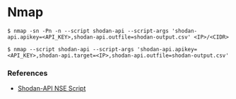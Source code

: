 # Nmap

`$ nmap -sn -Pn -n --script shodan-api --script-args 'shodan-api.apikey=<API_KEY>,shodan-api.outfile=shodan-output.csv' <IP>/<CIDR>`

`$ nmap --script shodan-api --script-args 'shodan-api.apikey=<API_KEY>,shodan-api.target=<IP>,shodan-api.outfile=shodan-output.csv'`

### **References**

- [Shodan-API NSE Script](https://nmap.org/nsedoc/scripts/shodan-api.html)